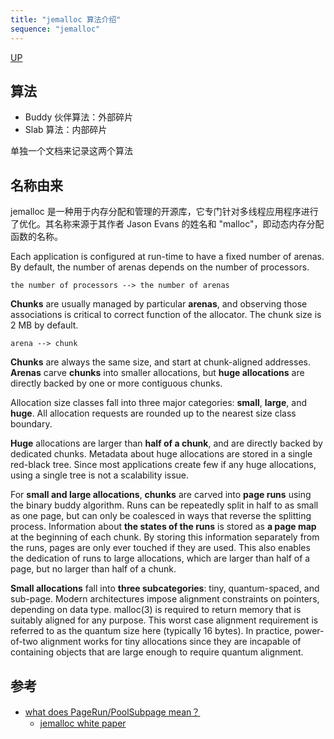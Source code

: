 ```yaml
---
title: "jemalloc 算法介绍"
sequence: "jemalloc"
---
```


[UP](/netty.html)

## 算法

- Buddy 伙伴算法：外部碎片
- Slab 算法：内部碎片

单独一个文档来记录这两个算法



## 名称由来

jemalloc 是一种用于内存分配和管理的开源库，它专门针对多线程应用程序进行了优化。其名称来源于其作者 Jason Evans 的姓名和 "malloc"，即动态内存分配函数的名称。

Each application is configured at run-time to have a fixed number of arenas.
By default, the number of arenas depends on the number of processors.

```text
the number of processors --> the number of arenas
```

**Chunks** are usually managed by particular **arenas**,
and observing those associations is critical to correct function of the allocator.
The chunk size is 2 MB by default.

```text
arena --> chunk
```

**Chunks** are always the same size, and start at chunk-aligned addresses.
**Arenas** carve **chunks** into smaller allocations,
but **huge allocations** are directly backed by one or more contiguous chunks.

Allocation size classes fall into three major categories: **small**, **large**, and **huge**.
All allocation requests are rounded up to the nearest size class boundary.

**Huge** allocations are larger than **half of a chunk**, and are directly backed by dedicated chunks.
Metadata about huge allocations are stored in a single red-black tree.
Since most applications create few if any huge allocations, using a single tree is
not a scalability issue.

For **small and large allocations**, **chunks** are carved into **page runs** using the binary buddy algorithm.
Runs can be repeatedly split in half to as small as one page,
but can only be coalesced in ways that reverse the splitting process.
Information about **the states of the runs** is stored as **a page map** at the beginning of each chunk.
By storing this information separately from the runs,
pages are only ever touched if they are used.
This also enables the dedication of runs to large allocations,
which are larger than half of a page, but no larger than half of a chunk.

**Small allocations** fall into **three subcategories**: tiny, quantum-spaced, and sub-page.
Modern architectures impose alignment constraints on pointers, depending on data type.
malloc(3) is required to return memory that is suitably aligned for any purpose.
This worst case alignment requirement is referred to as the quantum size here (typically 16 bytes).
In practice, power-of-two alignment works for tiny allocations
since they are incapable of containing objects that are large enough to require quantum alignment.

## 参考

- [what does PageRun/PoolSubpage mean？](https://github.com/netty/netty/issues/7924)
    - [jemalloc white paper](https://www.bsdcan.org/2006/papers/jemalloc.pdf)
